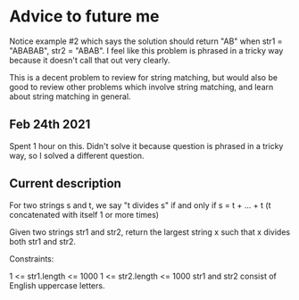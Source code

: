 # Advice to future me
Notice example #2 which says the solution should return "AB" when str1 = "ABABAB", str2 = "ABAB".
I feel like this problem is phrased in a tricky way because it doesn't call that out very clearly.

This is a decent problem to review for string matching, but would also be good to review other problems which 
involve string matching, and learn about string matching in general.

## Feb 24th 2021
Spent 1 hour on this. Didn't solve it because question is phrased in a tricky way, so I solved a different question.

## Current description
For two strings s and t, we say "t divides s" if and only if s = t + ... + t  (t concatenated with itself 1 or more times)

Given two strings str1 and str2, return the largest string x such that x divides both str1 and str2.

Constraints:

1 <= str1.length <= 1000
1 <= str2.length <= 1000
str1 and str2 consist of English uppercase letters.

